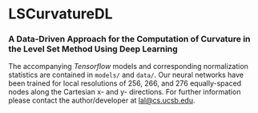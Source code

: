 # LSCurvatureDL
### A Data-Driven Approach for the Computation of Curvature in the Level Set Method Using Deep Learning

The accompanying _Tensorflow_ models and corresponding normalization statistics are contained in `models/` and `data/`.
Our neural networks have been trained for local resolutions of 256, 266, and 276 equally-spaced nodes along
the Cartesian x- and y- directions. 
For further information please contact the author/developer at [lal@cs.ucsb.edu](mailto:lal@cs.ucsb.edu).